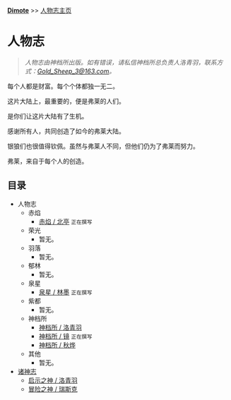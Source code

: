 **[Dimote](https://dimote.top)** >> [人物志主页](index.md)

# 人物志

> *人物志由神档所出版。如有错误，请私信神档所总负责人洛青羽，联系方式：Gold_Sheep_3@163.com。*

每个人都是财富。每个个体都独一无二。

这片大陆上，最重要的，便是弗莱的人们。

是你们让这片大陆有了生机。

感谢所有人，共同创造了如今的弗莱大陆。

银狼们也很值得钦佩。虽然与弗莱人不同，但他们仍为了弗莱而努力。

弗莱，来自于每个人的创造。

## 目录

- 人物志
    - 赤焰
        - [赤焰 / 北亭](beiting.md) `正在撰写`
    - 荣光
        - 暂无。
    - 羽落
        - 暂无。
    - 郁林
        - 暂无。
    - 泉星
        - [泉星 / 林墨](linmo.md) `正在撰写`
    - 紫都
        - 暂无。
    - 神档所
        - [神档所 / 洛青羽](luoqingyu.md)
        - [神档所 / 镜](jing.md) `正在撰写`
        - [神档所 / 秋烨](qiuye.md)
    - 其他
        - 暂无。
- [诸神志](zsz/index.md)
    - [启示之神 / 洛青羽](zsz/luoqingyu.md)
    - [冒险之神 / 瑞斯克](zsz/ruisike.md)
